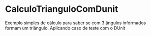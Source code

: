 # CalculoTrianguloComDunit
Exemplo simples de cálculo para saber se com 3 ângulos informados formam um triângulo. Aplicando caso de teste com o DUnit
